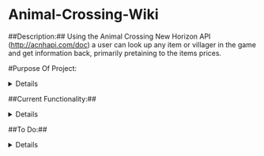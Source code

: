 # Animal-Crossing-Wiki

##Description:## Using the Animal Crossing New Horizon API (http://acnhapi.com/doc) a user can look up any item or villager in the game and get information back, primarily pretaining to the items prices.


#Purpose Of Project:

<details>
- Work with a RESTFUL API database to take user input and return relevant 
- Return prices and rarity of items/ also show information about how and when to find them.
</details>

##Current Functionality:##

<details>
- User can look up any fish or bug and get the price/rarity/special vendor price/and more.
</details>

##To Do:##

<details>
-Add more categories and villagers for users to look up.
- Make UI a bit more user friendly and show information in a more clean way, maybe with a table.
- Allow users to add filters to find villagets of certain personalities for example.
</details>
